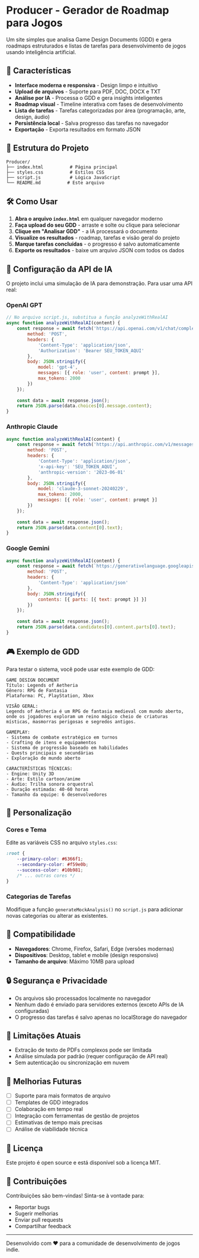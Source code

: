 # Producer - Gerador de Roadmap para Jogos

Um site simples que analisa Game Design Documents (GDD) e gera roadmaps estruturados e listas de tarefas para desenvolvimento de jogos usando inteligência artificial.

## 🚀 Características

- **Interface moderna e responsiva** - Design limpo e intuitivo
- **Upload de arquivos** - Suporte para PDF, DOC, DOCX e TXT
- **Análise por IA** - Processa o GDD e gera insights inteligentes
- **Roadmap visual** - Timeline interativa com fases de desenvolvimento
- **Lista de tarefas** - Tarefas categorizadas por área (programação, arte, design, áudio)
- **Persistência local** - Salva progresso das tarefas no navegador
- **Exportação** - Exporta resultados em formato JSON

## 📁 Estrutura do Projeto

```
Producer/
├── index.html          # Página principal
├── styles.css          # Estilos CSS
├── script.js           # Lógica JavaScript
└── README.md          # Este arquivo
```

## 🛠️ Como Usar

1. **Abra o arquivo `index.html`** em qualquer navegador moderno
2. **Faça upload do seu GDD** - arraste e solte ou clique para selecionar
3. **Clique em "Analisar GDD"** - a IA processará o documento
4. **Visualize os resultados** - roadmap, tarefas e visão geral do projeto
5. **Marque tarefas concluídas** - o progresso é salvo automaticamente
6. **Exporte os resultados** - baixe um arquivo JSON com todos os dados

## 🔧 Configuração da API de IA

O projeto inclui uma simulação de IA para demonstração. Para usar uma API real:

### OpenAI GPT
```javascript
// No arquivo script.js, substitua a função analyzeWithRealAI
async function analyzeWithRealAI(content) {
    const response = await fetch('https://api.openai.com/v1/chat/completions', {
        method: 'POST',
        headers: {
            'Content-Type': 'application/json',
            'Authorization': 'Bearer SEU_TOKEN_AQUI'
        },
        body: JSON.stringify({
            model: 'gpt-4',
            messages: [{ role: 'user', content: prompt }],
            max_tokens: 2000
        })
    });
    
    const data = await response.json();
    return JSON.parse(data.choices[0].message.content);
}
```

### Anthropic Claude
```javascript
async function analyzeWithRealAI(content) {
    const response = await fetch('https://api.anthropic.com/v1/messages', {
        method: 'POST',
        headers: {
            'Content-Type': 'application/json',
            'x-api-key': 'SEU_TOKEN_AQUI',
            'anthropic-version': '2023-06-01'
        },
        body: JSON.stringify({
            model: 'claude-3-sonnet-20240229',
            max_tokens: 2000,
            messages: [{ role: 'user', content: prompt }]
        })
    });
    
    const data = await response.json();
    return JSON.parse(data.content[0].text);
}
```

### Google Gemini
```javascript
async function analyzeWithRealAI(content) {
    const response = await fetch(`https://generativelanguage.googleapis.com/v1beta/models/gemini-pro:generateContent?key=SEU_TOKEN_AQUI`, {
        method: 'POST',
        headers: {
            'Content-Type': 'application/json'
        },
        body: JSON.stringify({
            contents: [{ parts: [{ text: prompt }] }]
        })
    });
    
    const data = await response.json();
    return JSON.parse(data.candidates[0].content.parts[0].text);
}
```

## 🎮 Exemplo de GDD

Para testar o sistema, você pode usar este exemplo de GDD:

```
GAME DESIGN DOCUMENT
Título: Legends of Aetheria
Gênero: RPG de Fantasia
Plataforma: PC, PlayStation, Xbox

VISÃO GERAL:
Legends of Aetheria é um RPG de fantasia medieval com mundo aberto, onde os jogadores exploram um reino mágico cheio de criaturas místicas, masmorras perigosas e segredos antigos.

GAMEPLAY:
- Sistema de combate estratégico em turnos
- Crafting de itens e equipamentos
- Sistema de progressão baseado em habilidades
- Quests principais e secundárias
- Exploração de mundo aberto

CARACTERÍSTICAS TÉCNICAS:
- Engine: Unity 3D
- Arte: Estilo cartoon/anime
- Áudio: Trilha sonora orquestral
- Duração estimada: 40-60 horas
- Tamanho da equipe: 6 desenvolvedores
```

## 🎨 Personalização

### Cores e Tema
Edite as variáveis CSS no arquivo `styles.css`:
```css
:root {
    --primary-color: #6366f1;
    --secondary-color: #f59e0b;
    --success-color: #10b981;
    /* ... outras cores */
}
```

### Categorias de Tarefas
Modifique a função `generateMockAnalysis()` no `script.js` para adicionar novas categorias ou alterar as existentes.

## 📱 Compatibilidade

- **Navegadores**: Chrome, Firefox, Safari, Edge (versões modernas)
- **Dispositivos**: Desktop, tablet e mobile (design responsivo)
- **Tamanho de arquivo**: Máximo 10MB para upload

## 🔒 Segurança e Privacidade

- Os arquivos são processados localmente no navegador
- Nenhum dado é enviado para servidores externos (exceto APIs de IA configuradas)
- O progresso das tarefas é salvo apenas no localStorage do navegador

## 🚧 Limitações Atuais

- Extração de texto de PDFs complexos pode ser limitada
- Análise simulada por padrão (requer configuração de API real)
- Sem autenticação ou sincronização em nuvem

## 🔮 Melhorias Futuras

- [ ] Suporte para mais formatos de arquivo
- [ ] Templates de GDD integrados
- [ ] Colaboração em tempo real
- [ ] Integração com ferramentas de gestão de projetos
- [ ] Estimativas de tempo mais precisas
- [ ] Análise de viabilidade técnica

## 📄 Licença

Este projeto é open source e está disponível sob a licença MIT.

## 🤝 Contribuições

Contribuições são bem-vindas! Sinta-se à vontade para:
- Reportar bugs
- Sugerir melhorias
- Enviar pull requests
- Compartilhar feedback

---

Desenvolvido com ❤️ para a comunidade de desenvolvimento de jogos indie.
